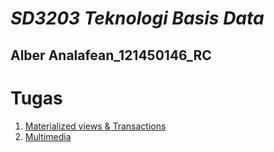 # *SD3203 Teknologi Basis Data*
## Alber Analafean_121450146_RC

# Tugas
1. [Materialized views & Transactions](/tugas/materialized-views-transactions.md)
2. [Multimedia](/tugas/121450146.md)
